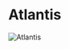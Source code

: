 # Atlantis
![Atlantis](https://github.com/SarahKay99/Rockpool/blob/main/atlantis/Atlantis.png?raw=true)
